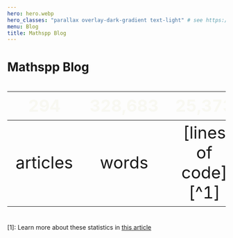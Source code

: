 ```yaml
---
hero: hero.webp
hero_classes: "parallax overlay-dark-gradient text-light" # see https://demo.getgrav.org/blog-skeleton/blog/hero-classes
menu: Blog
title: Mathspp Blog
---
```


# Mathspp Blog

| 294 | 328,683 | 25,373 |
| :-: | :-: | :-: |
| articles | words | [lines of code][^1] |

[1]: Learn more about these statistics in [this article](/blog/adding-stats-to-my-blog)


<style>
table { font-size: 4vmin; }
thead { color: #f8f8f2; border-bottom: 0; }
</style>
